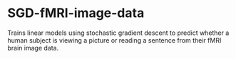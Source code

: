 # SGD-fMRI-image-data
Trains linear models using stochastic gradient descent to predict whether a human subject is viewing a picture or reading a sentence from their fMRI brain image data.
